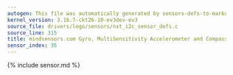 ```yaml
---
autogen: This file was automatically generated by sensors-defs-to-markdown.py
kernel_version: 3.16.7-ckt26-10-ev3dev-ev3
source_file: drivers/lego/sensors/nxt_i2c_sensor_defs.c
source_line: 315
title: mindsensors.com Gyro, MultiSensitivity Accelerometer and Compass (AbsoluteIMU(-A/C/G))
sensor_index: 35
---
```


{% include sensor.md %}
